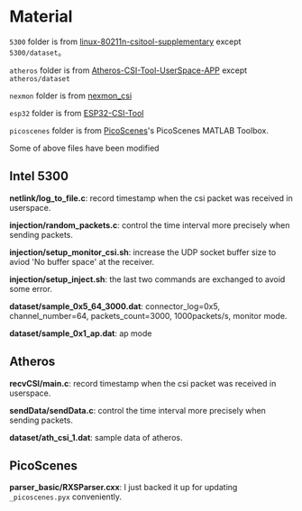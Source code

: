 # Material

`5300` folder is from [linux-80211n-csitool-supplementary](https://github.com/dhalperi/linux-80211n-csitool-supplementary) except `5300/dataset`。

`atheros` folder is from [Atheros-CSI-Tool-UserSpace-APP](https://github.com/xieyaxiongfly/Atheros-CSI-Tool-UserSpace-APP) except `atheros/dataset`

`nexmon` folder is from [nexmon_csi](https://github.com/seemoo-lab/nexmon_csi)

`esp32` folder is from [ESP32-CSI-Tool](https://github.com/StevenMHernandez/ESP32-CSI-Tool)

`picoscenes` folder is from [PicoScenes](https://ps.zpj.io)'s PicoScenes MATLAB Toolbox.

Some of above files have been modified

## Intel 5300

__netlink/log_to_file.c__: record timestamp when the csi packet was received in userspace.

__injection/random_packets.c__: control the time interval more precisely when sending packets.

__injection/setup_monitor_csi.sh__: increase the UDP socket buffer size to aviod 'No buffer space' at the receiver.

__injection/setup_inject.sh__: the last two commands are exchanged to avoid some error.

__dataset/sample_0x5_64_3000.dat__: connector_log=0x5, channel_number=64, packets_count=3000,
1000packets/s, monitor mode.

__dataset/sample_0x1_ap.dat__: ap mode

## Atheros

__recvCSI/main.c__: record timestamp when the csi packet was received in userspace.

__sendData/sendData.c__: control the time interval more precisely when sending packets.

__dataset/ath_csi_1.dat__: sample data of atheros.

## PicoScenes

__parser_basic/RXSParser.cxx__: I just backed it up for updating `_picoscenes.pyx` conveniently.
